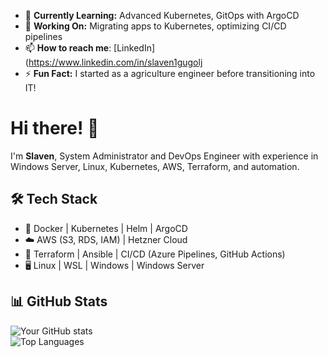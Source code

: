 - 🌱 **Currently Learning:** Advanced Kubernetes, GitOps with ArgoCD  
- 🚀 **Working On:** Migrating apps to Kubernetes, optimizing CI/CD pipelines
- 📫 **How to reach me**: [LinkedIn](https://www.linkedin.com/in/slaven1gugolj
- ⚡ **Fun Fact:** I started as a agriculture engineer before transitioning into IT!  


# Hi there! 👋

I'm **Slaven**, System Administrator and DevOps Engineer with experience in Windows Server, Linux, Kubernetes, AWS, Terraform, and automation. 

## 🛠️ Tech Stack  
- 🐳 Docker | Kubernetes | Helm | ArgoCD  
- ☁️ AWS (S3, RDS, IAM) | Hetzner Cloud  
- 🔧 Terraform | Ansible | CI/CD (Azure Pipelines, GitHub Actions)  
- 🖥️ Linux | WSL | Windows | Windows Server

## 📊 GitHub Stats  
![Your GitHub stats](https://github-readme-stats.vercel.app/api?username=slaveng22&show_icons=true&theme=tokyonight)  
![Top Languages](https://github-readme-stats.vercel.app/api/top-langs/?username=slaveng22&layout=compact&theme=tokyonight)  

<!--
**slaveng22/slaveng22** is a ✨ _special_ ✨ repository because its `README.md` (this file) appears on your GitHub profile.
-->
